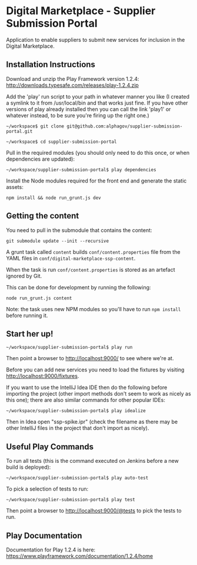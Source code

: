 Digital Marketplace - Supplier Submission Portal
================================================

Application to enable suppliers to submit new services for inclusion in the Digital Marketplace.

Installation Instructions
-------------------------

Download and unzip the Play Framework version 1.2.4:
http://downloads.typesafe.com/releases/play-1.2.4.zip

Add the 'play' run script to your path in whatever manner you like (I created a symlink to it from /usr/local/bin and that works just fine. If you have other versions of play already installed then you can call the link 'play1' or whatever instead, to be sure you're firing up the right one.)

`~/workspace$ git clone git@github.com:alphagov/supplier-submission-portal.git`

`~/workspace$ cd supplier-submission-portal`

Pull in the required modules (you should only need to do this once, or when dependencies are updated):

`~/workspace/supplier-submission-portal$ play dependencies`

Install the Node modules required for the front end and generate the static assets:

`npm install && node run_grunt.js dev`

Getting the content
-------------------

You need to pull in the submodule that contains the content:

`git submodule update --init --recursive`

A grunt task called `content` builds `conf/content.properties` file from the YAML files in `conf/digital-marketplace-ssp-content`.

When the task is run `conf/content.properties` is stored as an artefact ignored by Git.

This can be done for development by running the following:

`node run_grunt.js content`

Note: the task uses new NPM modules so you'll have to run `npm install` before running it.

Start her up!
-------------

`~/workspace/supplier-submission-portal$ play run`

Then point a browser to [http://localhost:9000/](http://localhost:9000/) to see where we're at.

Before you can add new services you need to load the fixtures by visiting [http://localhost:9000/fixtures](http://localhost:9000/fixtures).

If you want to use the IntelliJ Idea IDE then do the following before importing the project (other import methods don't seem to work as nicely as this one); there are also similar commands for other popular IDEs:

`~/workspace/supplier-submission-portal$ play idealize`

Then in Idea open "ssp-spike.ipr" (check the filename as there may be other IntelliJ files in the project that don't import as nicely).



Useful Play Commands
--------------------

To run all tests (this is the command executed on Jenkins before a new build is deployed):

`~/workspace/supplier-submission-portal$ play auto-test`

To pick a selection of tests to run:

`~/workspace/supplier-submission-portal$ play test`

Then point a browser to [http://localhost:9000/@tests](http://localhost:9000/@tests) to pick the tests to run.

Play Documentation
------------------

Documentation for Play 1.2.4 is here: https://www.playframework.com/documentation/1.2.4/home

